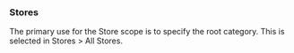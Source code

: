 ### Stores

The primary use for the Store scope is to specify the root category. This is selected in Stores > All Stores.
